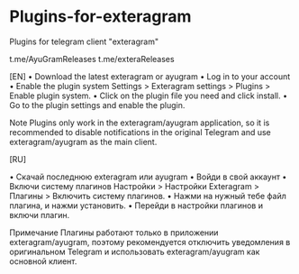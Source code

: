 # Plugins-for-exteragram
Plugins for telegram client "exteragram"

t.me/AyuGramReleases
t.me/exteraReleases

[EN]
• Download the latest exteragram or ayugram
• Log in to your account
• Enable the plugin system Settings > Exteragram settings > Plugins > Enable plugin system.
• Click on the plugin file you need and click install.
• Go to the plugin settings and enable the plugin.

Note
Plugins only work in the exteragram/ayugram application, so it is recommended to disable notifications in the original Telegram and use exteragram/ayugram as the main client.

[RU]

• Скачай последнюю exteragram или ayugram
• Войди в свой аккаунт
• Включи систему плагинов Настройки > Настройки Exteragram > Плагины > Включить систему плагинов.
• Нажми на нужный тебе файл плагина, и нажми установить.
• Перейди в настройки плагинов и включи плагин.

Примечание
Плагины работают только в приложении exteragram/ayugram, поэтому рекомендуется отключить уведомления в оригинальном Telegram и использовать exteragram/ayugram как основной клиент.
